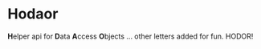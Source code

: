 # Hodaor

**H**elper api for **D**ata **A**ccess **O**bjects
... other letters added for fun.  HODOR!
